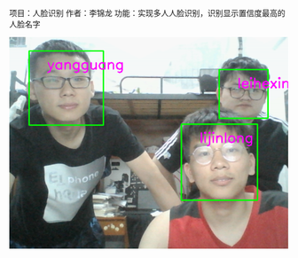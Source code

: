 项目：人脸识别
作者：李锦龙
功能：实现多人人脸识别，识别显示置信度最高的人脸名字

![image](https://github.com/NarcissusQAQ/LINUX/blob/master/pic/4.png)

